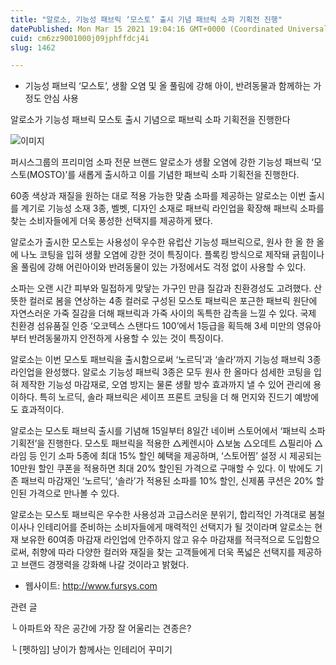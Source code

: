 ```yaml
---
title: "알로소, 기능성 패브릭 ‘모스토’ 출시 기념 패브릭 소파 기획전 진행"
datePublished: Mon Mar 15 2021 19:04:16 GMT+0000 (Coordinated Universal Time)
cuid: cm6zz9001000j09jphffdcj4i
slug: 1462

---
```



- 기능성 패브릭 ‘모스토’, 생활 오염 및 올 풀림에 강해 아이, 반려동물과 함께하는 가정도 안심 사용

알로소가 기능성 패브릭 모스토 출시 기념으로 패브릭 소파 기획전을 진행한다

![이미지](https://cdn.hashnode.com/res/hashnode/image/upload/v1739247825163/2de57ece-a383-41e7-b23f-ffe0e31d6c01.jpeg)

퍼시스그룹의 프리미엄 소파 전문 브랜드 알로소가 생활 오염에 강한 기능성 패브릭 ‘모스토(MOSTO)’를 새롭게 출시하고 이를 기념한 패브릭 소파 기획전을 진행한다.

60종 색상과 재질을 원하는 대로 적용 가능한 맞춤 소파를 제공하는 알로소는 이번 출시를 계기로 기능성 소재 3종, 벨벳, 디자인 소재로 패브릭 라인업을 확장해 패브릭 소파를 찾는 소비자들에게 더욱 풍성한 선택지를 제공하게 됐다.

알로소가 출시한 모스토는 사용성이 우수한 유럽산 기능성 패브릭으로, 원사 한 올 한 올에 나노 코팅을 입혀 생활 오염에 강한 것이 특징이다. 플록킹 방식으로 제작돼 긁힘이나 올 풀림에 강해 어린아이와 반려동물이 있는 가정에서도 걱정 없이 사용할 수 있다.

소파는 오랜 시간 피부와 밀접하게 맞닿는 가구인 만큼 질감과 친환경성도 고려했다. 산뜻한 컬러로 봄을 연상하는 4종 컬러로 구성된 모스토 패브릭은 포근한 패브릭 원단에 자연스러운 가죽 질감을 더해 패브릭과 가죽 사이의 독특한 감촉을 느낄 수 있다. 국제 친환경 섬유품질 인증 ‘오코텍스 스탠다드 100’에서 1등급을 획득해 3세 미만의 영유아부터 반려동물까지 안전하게 사용할 수 있는 것이 특징이다.

알로소는 이번 모스토 패브릭을 출시함으로써 ‘노르딕’과 ‘솔라’까지 기능성 패브릭 3종 라인업을 완성했다. 알로소 기능성 패브릭 3종은 모두 원사 한 올마다 섬세한 코팅을 입혀 제작한 기능성 마감재로, 오염 방지는 물론 생활 방수 효과까지 낼 수 있어 관리에 용이하다. 특히 노르딕, 솔라 패브릭은 세이프 프론트 코팅을 더 해 먼지와 진드기 예방에도 효과적이다.

알로소는 모스토 패브릭 출시를 기념해 15일부터 8일간 네이버 스토어에서 ‘패브릭 소파 기획전’을 진행한다. 모스토 패브릭을 적용한 △케렌시아 △보눔 △오데트 △필리아 △라임 등 인기 소파 5종에 최대 15% 할인 혜택을 제공하며, ‘스토어찜’ 설정 시 제공되는 10만원 할인 쿠폰을 적용하면 최대 20% 할인된 가격으로 구매할 수 있다. 이 밖에도 기존 패브릭 마감재인 ‘노르딕’, ‘솔라’가 적용된 소파를 10% 할인, 신제품 쿠션은 20% 할인된 가격으로 만나볼 수 있다.

알로소는 모스토 패브릭은 우수한 사용성과 고급스러운 분위기, 합리적인 가격대로 봄철 이사나 인테리어를 준비하는 소비자들에게 매력적인 선택지가 될 것이라며 알로소는 현재 보유한 60여종 마감재 라인업에 안주하지 않고 유수 마감재를 적극적으로 도입함으로써, 취향에 따라 다양한 컬러와 재질을 찾는 고객들에게 더욱 폭넓은 선택지를 제공하고 브랜드 경쟁력을 강화해 나갈 것이라고 밝혔다.

- 웹사이트: http://www.fursys.com

관련 글

└ 아파트와 작은 공간에 가장 잘 어울리는 견종은?

└ [펫하임] 냥이가 함께사는 인테리어 꾸미기